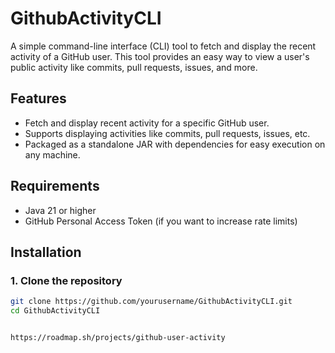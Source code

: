 # GithubActivityCLI

A simple command-line interface (CLI) tool to fetch and display the recent activity of a GitHub user. This tool provides an easy way to view a user's public activity like commits, pull requests, issues, and more.

## Features

- Fetch and display recent activity for a specific GitHub user.
- Supports displaying activities like commits, pull requests, issues, etc.
- Packaged as a standalone JAR with dependencies for easy execution on any machine.

## Requirements

- Java 21 or higher
- GitHub Personal Access Token (if you want to increase rate limits)

## Installation

### 1. Clone the repository

```bash
git clone https://github.com/yourusername/GithubActivityCLI.git
cd GithubActivityCLI


https://roadmap.sh/projects/github-user-activity
